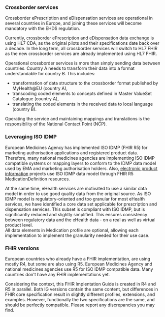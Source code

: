 ### Crossborder services

Crossborder ePrescription and eDispensation services are operational in several countries in Europe, and joining these services will become mandatory with the EHDS regulation.  

Currently, crossborder ePrescription and eDispensation data exchange is using HL7 CDA, as the original pilots and their specifications date back over a decade. In the long term, all crossborder services will switch to HL7 FHIR as the new crossborder services are already implemented using HL7 FHIR. 

Operational crossborder services is more than simply sending data between countries. Country A needs to transform their data into a format understandable for country B. This includes:
- transformation of data structure to the crossborder format published by MyHealth@EU (country A),
- transcoding coded elements to concepts defined in Master ValueSet Catalogue (country A),
- translating the coded elements in the received data to local language (country B).

Operating the service and maintaining mappings and translations is the responsibility of the National Contact Point (NCP).

### Leveraging ISO IDMP  

European Medicines Agency has implemented ISO IDMP (FHIR R5) for marketing authorisation applications and registered product data. Therefore, many national medicines agencies are implementing ISO IDMP compatible systems or mapping layers to conform to the IDMP data model used by EMA and marketing authorisation holders. Also, [electronic product information](https://www.hl7.org/fhir/uv/emedicinal-product-info/) projects use ISO IDMP data model through FHIR R5 MedicationDefinition resources.   

At the same time, eHealth services are motivated to use a similar data model in order to use good quality data from the original source. As ISO IDMP model is regulatory-oriented and too granular for most eHealth services, we have identified a core data set applicable for prescription and dispensation services. This subset is compliant with ISO IDMP, but is significantly reduced and slightly simplified. This ensures consistency between regulatory data and the eHealth data - on a real as well as virtual product level.  
All data elements in Medication profile are optional, allowing each implementation to implement the granularity needed for their use case.

### FHIR versions
European countries who already have a FHIR implementation, are using mostly R4, but some are also using R5. European Medicines Agency and national medicines agencies use R5 for ISO IDMP compatible data. Many countries don't have any FHIR implementations yet.  

Considering the context, this FHIR Implentation Guide is created in R4 and R5 in parallel. Both IG versions contain the same content, but differences in FHIR core specification result in slightly different profiles, extensions, and examples. However, functionally the two specifications are the same, and should be perfectly compatible. Please report any discrepancies you may find.



